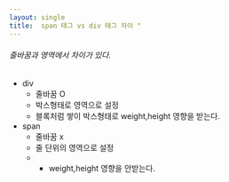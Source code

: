```yaml
---
layout: single
title:  span 태그 vs div 태그 차이 "
---
```


###### 줄바꿈과 영역에서 차이가 있다.

- div
  - 줄바꿈 O
  - 박스형태로 영역으로 설정
  - 블록처럼 쌓이 박스형태로 weight,height 영향을 받는다.
- span
  - 줄바꿈 x
  - 줄 단위의 영역으로 설정
  - - weight,height 영향을 안받는다.

